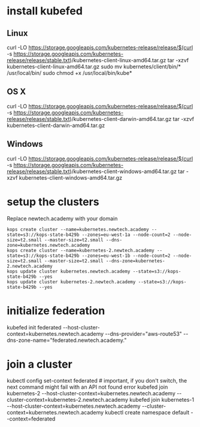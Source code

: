 # install kubefed

## Linux
curl -LO https://storage.googleapis.com/kubernetes-release/release/$(curl -s https://storage.googleapis.com/kubernetes-release/release/stable.txt)/kubernetes-client-linux-amd64.tar.gz
tar -xzvf kubernetes-client-linux-amd64.tar.gz
sudo mv kubernetes/client/bin/* /usr/local/bin/
sudo chmod +x /usr/local/bin/kube*


## OS X
curl -LO https://storage.googleapis.com/kubernetes-release/release/$(curl -s https://storage.googleapis.com/kubernetes-release/release/stable.txt)/kubernetes-client-darwin-amd64.tar.gz
tar -xzvf kubernetes-client-darwin-amd64.tar.gz

## Windows
curl -LO https://storage.googleapis.com/kubernetes-release/release/$(curl -s https://storage.googleapis.com/kubernetes-release/release/stable.txt)/kubernetes-client-windows-amd64.tar.gz
tar -xzvf kubernetes-client-windows-amd64.tar.gz

# setup the clusters

Replace newtech.academy with your domain

```
kops create cluster --name=kubernetes.newtech.academy --state=s3://kops-state-b429b --zones=eu-west-1a --node-count=2 --node-size=t2.small --master-size=t2.small --dns-zone=kubernetes.newtech.academy
kops create cluster --name=kubernetes-2.newtech.academy --state=s3://kops-state-b429b --zones=eu-west-1b --node-count=2 --node-size=t2.small --master-size=t2.small --dns-zone=kubernetes-2.newtech.academy
kops update cluster kubernetes.newtech.academy --state=s3://kops-state-b429b --yes
kops update cluster kubernetes-2.newtech.academy --state=s3://kops-state-b429b --yes
```

# initialize federation
kubefed init federated --host-cluster-context=kubernetes.newtech.academy --dns-provider="aws-route53" --dns-zone-name="federated.newtech.academy."

# join a cluster
kubectl config set-context federated # important, if you don't switch, the next command might fail with an API not found error
kubefed join kubernetes-2 --host-cluster-context=kubernetes.newtech.academy --cluster-context=kubernetes-2.newtech.academy
kubefed join kubernetes-1 --host-cluster-context=kubernetes.newtech.academy --cluster-context=kubernetes.newtech.academy
kubectl create namespace default --context=federated

